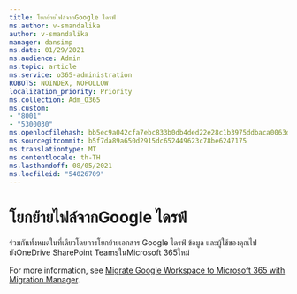 ```yaml
---
title: โยกย้ายไฟล์จากGoogle ไดรฟ์
ms.author: v-smandalika
author: v-smandalika
manager: dansimp
ms.date: 01/29/2021
ms.audience: Admin
ms.topic: article
ms.service: o365-administration
ROBOTS: NOINDEX, NOFOLLOW
localization_priority: Priority
ms.collection: Adm_O365
ms.custom:
- "8001"
- "5300030"
ms.openlocfilehash: bb5ec9a042cfa7ebc833b0db4ded22e28c1b3975ddbaca0063d4476896795ba0
ms.sourcegitcommit: b5f7da89a650d2915dc652449623c78be6247175
ms.translationtype: MT
ms.contentlocale: th-TH
ms.lasthandoff: 08/05/2021
ms.locfileid: "54026709"
---
```

# <a name="migrate-files-from-google-drive"></a>โยกย้ายไฟล์จากGoogle ไดรฟ์

ร่วมกันทั้งหมดในที่เดียวโดยการโยกย้ายเอกสาร Google ไดรฟ์ ข้อมูล และผู้ใช้ของคุณไปยังOneDrive SharePoint TeamsในMicrosoft 365ใหม่

For more information, see [Migrate Google Workspace to Microsoft 365 with Migration Manager](/sharepointmigration/mm-google-overview).
